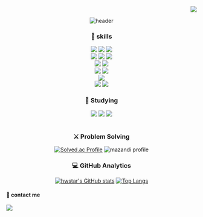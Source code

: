 <div align="right">
  <a href="https://hits.seeyoufarm.com"> <img src="https://hits.seeyoufarm.com/api/count/incr/badge.svg?url=https%3A%2F%2Fgithub.com%2Fhwstar-1204%2Fhit-counter&count_bg=%233D4BC8&title_bg=%23332020&icon=googlemaps.svg&icon_color=%235CB44A&title=hits&edge_flat=false"/></a>
</div>

<div align="center">
  
<!-- header -->
  
![header](https://capsule-render.vercel.app/api?type=Waving&color=gradient&height=280&section=header&text=Welcome%20to%20hwstar%20GitHub&fontSize=50&animation=fadeIn)



### 🚀 skills
<div align='center'>

  ![](https://img.shields.io/badge/Python-3776AB?style=for-the-badge&logo=python&logoColor=white)
  ![](https://img.shields.io/badge/Java-ED8B00?style=for-the-badge&logo=openjdk&logoColor=white)
  ![](https://img.shields.io/badge/Kotlin-0095D5?&style=for-the-badge&logo=kotlin&logoColor=white) <br/>
  ![](https://img.shields.io/badge/HTML-239120?style=for-the-badge&logo=html5&logoColor=white)
  ![](https://img.shields.io/badge/CSS-239120?&style=for-the-badge&logo=css3&logoColor=white)
  ![](https://img.shields.io/badge/JavaScript-F7DF1E?style=for-the-badge&logo=JavaScript&logoColor=white) <br/>
  ![](https://img.shields.io/badge/Django-092E20?style=for-the-badge&logo=django&logoColor=white)
  ![](https://img.shields.io/badge/Node.js-43853D?style=for-the-badge&logo=node.js&logoColor=white) <br/>
  ![](https://img.shields.io/badge/MySQL-00000F?style=for-the-badge&logo=mysql&logoColor=white)
  ![](https://img.shields.io/badge/SQLite-07405E?style=for-the-badge&logo=sqlite&logoColor=white)  <br/>
  ![](https://img.shields.io/badge/Amazon_AWS-232F3E?style=for-the-badge&logo=amazon-aws&logoColor=white) <br/>
  ![](https://img.shields.io/badge/PyCharm-000000.svg?&style=for-the-badge&logo=PyCharm&logoColor=white)
  ![](https://img.shields.io/badge/Visual_Studio_Code-0078D4?style=for-the-badge&logo=visual%20studio%20code&logoColor=white)

  <h3> 📘 Studying </h3>
    <img src="https://img.shields.io/badge/docker-%230db7ed.svg?style=for-the-badge&logo=docker&logoColor=white"/>
    <img src="https://img.shields.io/badge/kubernetes-%23326ce5.svg?style=for-the-badge&logo=kubernetes&logoColor=white"/>
    <img src="https://img.shields.io/badge/Django-092E20?style=for-the-badge&logo=django&logoColor=white"/>

</div> <br/>


### ⚔️ Problem Solving 

[![Solved.ac Profile](http://mazassumnida.wtf/api/v2/generate_badge?boj=hwstar1204)](https://solved.ac/hwstar1204/)
![mazandi profile](http://mazandi.herokuapp.com/api?handle=hwstar1204&theme=cold) 
<br/>


### 💻 GitHub Analytics

[![hwstar's GitHub stats](https://github-readme-stats.vercel.app/api?username=hwstar-1204&theme=transparent&hide_border=true)](https://github.com/anuraghazra/github-readme-stats)
[![Top Langs](https://github-readme-stats.vercel.app/api/top-langs/?username=hwstar-1204&layout=compact&exclude_repo=baekjoon&hide_border=true)](https://github.com/anuraghazra/github-readme-stats)

<div align='left'>
  
#### 💬 contact me
<a href="mailto:hwstar1204@gmail.com"><img src="https://img.shields.io/badge/-hwstar1204@gmail.com-red?style=flat&logo=Gmail&logoColor=white"/></a>

</div>
